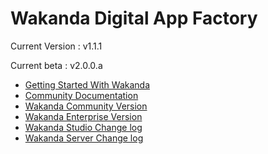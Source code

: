 # Wakanda Digital App Factory

Current Version : v1.1.1

Current beta : v2.0.0.a

- [Getting Started With Wakanda](http://wakanda.github.io/wakanda-studio)
- [Community Documentation](http://doc.wakanda.org/)
- [Wakanda Community Version](http://www.wakanda.org/)
- [Wakanda Enterprise Version](http://www.wakanda.io/)
- [Wakanda Studio Change log](https://github.com/Wakanda/wakanda-studio/blob/master/CHANGELOG.md)
- [Wakanda Server Change log](https://github.com/Wakanda/wakanda-server/blob/master/CHANGELOG.md)

